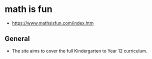 # math is fun 
- https://www.mathsisfun.com/index.htm
## General
- The site aims to cover the full Kindergarten to Year 12 curriculum.
